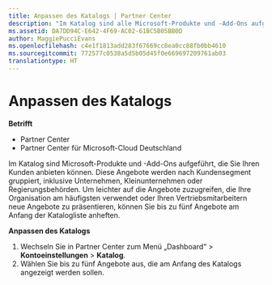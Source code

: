 ```yaml
---
title: Anpassen des Katalogs | Partner Center
description: "Im Katalog sind alle Microsoft-Produkte und -Add-Ons aufgeführt, die Partnern zum Verkauf zur Verfügung stehen."
ms.assetid: DA7DD94C-E642-4F69-AC02-61BC5B05BB0D
author: MaggiePucciEvans
ms.openlocfilehash: c4e1f1813add283f67669cc8ea0cc88fb0bb4610
ms.sourcegitcommit: 772577c0538a5d5b05d45f0e669697209761ab03
translationtype: HT
---
```

# <a name="customize-the-catalog"></a>Anpassen des Katalogs

**Betrifft**

-  Partner Center
-  Partner Center für Microsoft-Cloud Deutschland

Im Katalog sind Microsoft-Produkte und -Add-Ons aufgeführt, die Sie Ihren Kunden anbieten können. Diese Angebote werden nach Kundensegment gruppiert, inklusive Unternehmen, Kleinunternehmen oder Regierungsbehörden. Um leichter auf die Angebote zuzugreifen, die Ihre Organisation am häufigsten verwendet oder Ihren Vertriebsmitarbeitern neue Angebote zu präsentieren, können Sie bis zu fünf Angebote am Anfang der Katalogliste anheften.

**Anpassen des Katalogs**

1.  Wechseln Sie in Partner Center zum Menü „Dashboard“ &gt; **Kontoeinstellungen** &gt; **Katalog**.
2.  Wählen Sie bis zu fünf Angebote aus, die am Anfang des Katalogs angezeigt werden sollen.

 

 



